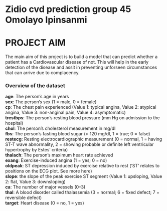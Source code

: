 # Zidio cvd prediction group 45 Omolayo Ipinsanmi

# PROJECT AIM <br>
The main aim of this project is to build a model that can predict whether a patient has a Cardiovascular disease of not. This will help in the early detection of the disease and assit in preventing unforseen circumstances that can arrive due to complacency.

###  Overview of the dataset
__age__: The person’s age in years <br>
__sex__: The person’s sex (1 = male, 0 = female) <br>
__cp__: The chest pain experienced (Value 1: typical angina, Value 2: atypical angina, Value 3: non-anginal pain, Value 4: asymptomatic)<br>
__trestbps__: The person’s resting blood pressure (mm Hg on admission to the hospital) <br>
__chol__: The person’s cholesterol measurement in mg/dl <br>
__fbs__: The person’s fasting blood sugar (> 120 mg/dl, 1 = true; 0 = false) <br>
__restecg__: Resting electrocardiographic measurement (0 = normal, 1 = having ST-T wave abnormality, 2 = showing probable or definite left ventricular hypertrophy by Estes’ criteria) <br>
__thalach__: The person’s maximum heart rate achieved <br>
__exang__: Exercise-induced angina (1 = yes; 0 = no) <br>
__oldpeak__: ST depression induced by exercise relative to rest (‘ST’ relates to positions on the ECG plot. See more here) <br>
__slope__: the slope of the peak exercise ST segment (Value 1: upsloping, Value 2: flat, Value 3: downsloping) <br>
__ca__: The number of major vessels (0–3) <br>
__thal__: A blood disorder called thalassemia (3 = normal; 6 = fixed defect; 7 = reversible defect) <br>
__target__: Heart disease (0 = no, 1 = yes) <br>

